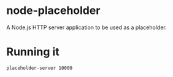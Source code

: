# node-placeholder

A Node.js HTTP server application to be used as a placeholder.

# Running it

    placeholder-server 10000
